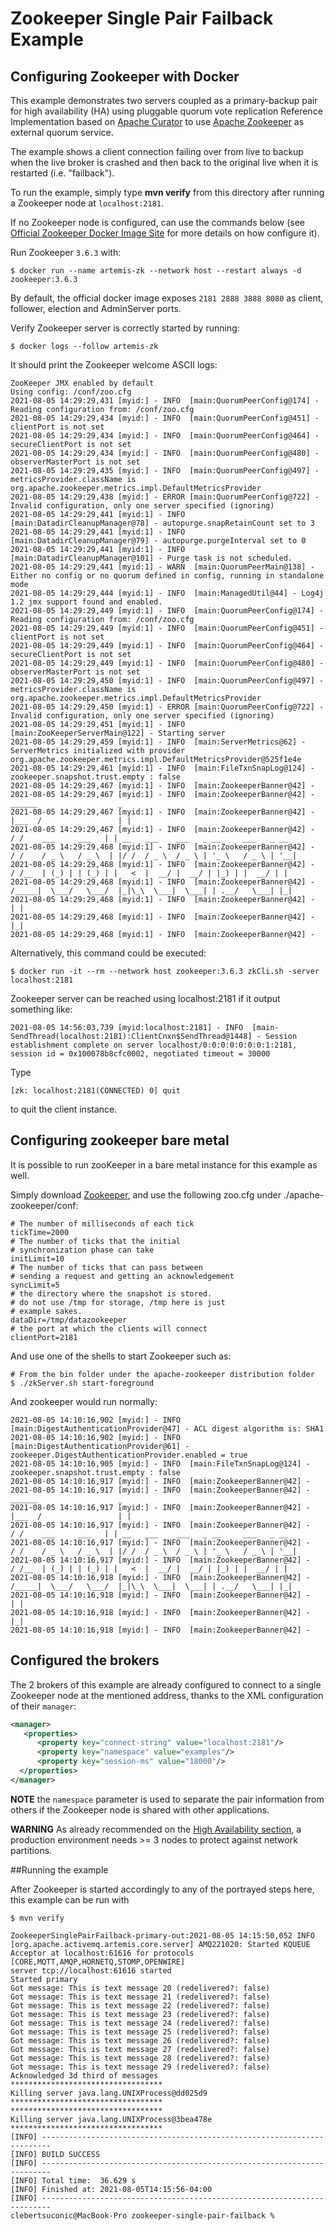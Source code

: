 # Zookeeper Single Pair Failback Example

## Configuring Zookeeper with Docker

This example demonstrates two servers coupled as a primary-backup pair for high availability (HA) using 
pluggable quorum vote replication Reference Implementation based on [Apache Curator](https://curator.apache.org/) to use 
[Apache Zookeeper](https://zookeeper.apache.org/) as external quorum service.

The example shows a client connection failing over from live to backup when the live broker is crashed and 
then back to the original live when it is restarted (i.e. "failback").

To run the example, simply type **mvn verify** from this directory after running a Zookeeper node at `localhost:2181`.

If no Zookeeper node is configured, can use the commands below (see [Official Zookeeper Docker Image Site](https://hub.docker.com/_/zookeeper) 
for more details on how configure it).

Run Zookeeper `3.6.3` with:
```
$ docker run --name artemis-zk --network host --restart always -d zookeeper:3.6.3
```
By default, the official docker image exposes `2181 2888 3888 8080` as client, follower, election and AdminServer ports.

Verify Zookeeper server is correctly started by running:
```
$ docker logs --follow artemis-zk
```
It should print the Zookeeper welcome ASCII logs:
```
ZooKeeper JMX enabled by default
Using config: /conf/zoo.cfg
2021-08-05 14:29:29,431 [myid:] - INFO  [main:QuorumPeerConfig@174] - Reading configuration from: /conf/zoo.cfg
2021-08-05 14:29:29,434 [myid:] - INFO  [main:QuorumPeerConfig@451] - clientPort is not set
2021-08-05 14:29:29,434 [myid:] - INFO  [main:QuorumPeerConfig@464] - secureClientPort is not set
2021-08-05 14:29:29,434 [myid:] - INFO  [main:QuorumPeerConfig@480] - observerMasterPort is not set
2021-08-05 14:29:29,435 [myid:] - INFO  [main:QuorumPeerConfig@497] - metricsProvider.className is org.apache.zookeeper.metrics.impl.DefaultMetricsProvider
2021-08-05 14:29:29,438 [myid:] - ERROR [main:QuorumPeerConfig@722] - Invalid configuration, only one server specified (ignoring)
2021-08-05 14:29:29,441 [myid:1] - INFO  [main:DatadirCleanupManager@78] - autopurge.snapRetainCount set to 3
2021-08-05 14:29:29,441 [myid:1] - INFO  [main:DatadirCleanupManager@79] - autopurge.purgeInterval set to 0
2021-08-05 14:29:29,441 [myid:1] - INFO  [main:DatadirCleanupManager@101] - Purge task is not scheduled.
2021-08-05 14:29:29,441 [myid:1] - WARN  [main:QuorumPeerMain@138] - Either no config or no quorum defined in config, running in standalone mode
2021-08-05 14:29:29,444 [myid:1] - INFO  [main:ManagedUtil@44] - Log4j 1.2 jmx support found and enabled.
2021-08-05 14:29:29,449 [myid:1] - INFO  [main:QuorumPeerConfig@174] - Reading configuration from: /conf/zoo.cfg
2021-08-05 14:29:29,449 [myid:1] - INFO  [main:QuorumPeerConfig@451] - clientPort is not set
2021-08-05 14:29:29,449 [myid:1] - INFO  [main:QuorumPeerConfig@464] - secureClientPort is not set
2021-08-05 14:29:29,449 [myid:1] - INFO  [main:QuorumPeerConfig@480] - observerMasterPort is not set
2021-08-05 14:29:29,450 [myid:1] - INFO  [main:QuorumPeerConfig@497] - metricsProvider.className is org.apache.zookeeper.metrics.impl.DefaultMetricsProvider
2021-08-05 14:29:29,450 [myid:1] - ERROR [main:QuorumPeerConfig@722] - Invalid configuration, only one server specified (ignoring)
2021-08-05 14:29:29,451 [myid:1] - INFO  [main:ZooKeeperServerMain@122] - Starting server
2021-08-05 14:29:29,459 [myid:1] - INFO  [main:ServerMetrics@62] - ServerMetrics initialized with provider org.apache.zookeeper.metrics.impl.DefaultMetricsProvider@525f1e4e
2021-08-05 14:29:29,461 [myid:1] - INFO  [main:FileTxnSnapLog@124] - zookeeper.snapshot.trust.empty : false
2021-08-05 14:29:29,467 [myid:1] - INFO  [main:ZookeeperBanner@42] - 
2021-08-05 14:29:29,467 [myid:1] - INFO  [main:ZookeeperBanner@42] -   ______                  _                                          
2021-08-05 14:29:29,467 [myid:1] - INFO  [main:ZookeeperBanner@42] -  |___  /                 | |                                         
2021-08-05 14:29:29,467 [myid:1] - INFO  [main:ZookeeperBanner@42] -     / /    ___     ___   | | __   ___    ___   _ __     ___   _ __   
2021-08-05 14:29:29,468 [myid:1] - INFO  [main:ZookeeperBanner@42] -    / /    / _ \   / _ \  | |/ /  / _ \  / _ \ | '_ \   / _ \ | '__|
2021-08-05 14:29:29,468 [myid:1] - INFO  [main:ZookeeperBanner@42] -   / /__  | (_) | | (_) | |   <  |  __/ |  __/ | |_) | |  __/ | |    
2021-08-05 14:29:29,468 [myid:1] - INFO  [main:ZookeeperBanner@42] -  /_____|  \___/   \___/  |_|\_\  \___|  \___| | .__/   \___| |_|
2021-08-05 14:29:29,468 [myid:1] - INFO  [main:ZookeeperBanner@42] -                                               | |                     
2021-08-05 14:29:29,468 [myid:1] - INFO  [main:ZookeeperBanner@42] -                                               |_|                     
2021-08-05 14:29:29,468 [myid:1] - INFO  [main:ZookeeperBanner@42] - 
```
Alternatively, this command could be executed:
```
$ docker run -it --rm --network host zookeeper:3.6.3 zkCli.sh -server localhost:2181
```
Zookeeper server can be reached using localhost:2181 if it output something like:
```
2021-08-05 14:56:03,739 [myid:localhost:2181] - INFO  [main-SendThread(localhost:2181):ClientCnxn$SendThread@1448] - Session establishment complete on server localhost/0:0:0:0:0:0:0:1:2181, session id = 0x100078b8cfc0002, negotiated timeout = 30000

```
Type 
```
[zk: localhost:2181(CONNECTED) 0] quit
```
to quit the client instance.


## Configuring zookeeper bare metal

It is possible to run zooKeeper in a bare metal instance for this example as well.

Simply download [Zookeeper](https://zookeeper.apache.org/releases.html), and use the following zoo.cfg under ./apache-zookeeper/conf:

```shell
# The number of milliseconds of each tick
tickTime=2000
# The number of ticks that the initial
# synchronization phase can take
initLimit=10
# The number of ticks that can pass between
# sending a request and getting an acknowledgement
syncLimit=5
# the directory where the snapshot is stored.
# do not use /tmp for storage, /tmp here is just
# example sakes.
dataDir=/tmp/datazookeeper
# the port at which the clients will connect
clientPort=2181
```

And use one of the shells to start Zookeeper such as:

```shell
# From the bin folder under the apache-zookeeper distribution folder 
$ ./zkServer.sh start-foreground
```

And zookeeper would run normally:

```
2021-08-05 14:10:16,902 [myid:] - INFO  [main:DigestAuthenticationProvider@47] - ACL digest algorithm is: SHA1
2021-08-05 14:10:16,902 [myid:] - INFO  [main:DigestAuthenticationProvider@61] - zookeeper.DigestAuthenticationProvider.enabled = true
2021-08-05 14:10:16,905 [myid:] - INFO  [main:FileTxnSnapLog@124] - zookeeper.snapshot.trust.empty : false
2021-08-05 14:10:16,917 [myid:] - INFO  [main:ZookeeperBanner@42] - 
2021-08-05 14:10:16,917 [myid:] - INFO  [main:ZookeeperBanner@42] -   ______                  _                                          
2021-08-05 14:10:16,917 [myid:] - INFO  [main:ZookeeperBanner@42] -  |___  /                 | |                                         
2021-08-05 14:10:16,917 [myid:] - INFO  [main:ZookeeperBanner@42] -     / /    ___     ___   | | __   ___    ___   _ __     ___   _ __   
2021-08-05 14:10:16,917 [myid:] - INFO  [main:ZookeeperBanner@42] -    / /    / _ \   / _ \  | |/ /  / _ \  / _ \ | '_ \   / _ \ | '__|
2021-08-05 14:10:16,917 [myid:] - INFO  [main:ZookeeperBanner@42] -   / /__  | (_) | | (_) | |   <  |  __/ |  __/ | |_) | |  __/ | |    
2021-08-05 14:10:16,918 [myid:] - INFO  [main:ZookeeperBanner@42] -  /_____|  \___/   \___/  |_|\_\  \___|  \___| | .__/   \___| |_|
2021-08-05 14:10:16,918 [myid:] - INFO  [main:ZookeeperBanner@42] -                                               | |                     
2021-08-05 14:10:16,918 [myid:] - INFO  [main:ZookeeperBanner@42] -                                               |_|                     
2021-08-05 14:10:16,918 [myid:] - INFO  [main:ZookeeperBanner@42] - 
```


## Configured the brokers

The 2 brokers of this example are already configured to connect to a single Zookeeper node at the mentioned address, thanks to the XML configuration of their `manager`:
```xml
<manager>
   <properties>
      <property key="connect-string" value="localhost:2181"/>
      <property key="namespace" value="examples"/>
      <property key="session-ms" value="18000"/>
  </properties>
</manager>
```
**NOTE** the `namespace` parameter is used to separate the pair information from others if the Zookeeper node is shared with other applications.

**WARNING** As already recommended on the [High Availability section](https://activemq.apache.org/components/artemis/documentation/latest/ha.html), a production environment needs >= 3 nodes to protect against network partitions.


##Running the example

After Zookeeper is started accordingly to any of the portrayed steps here, this example can be run with
```shell
$ mvn verify
```

```
ZookeeperSinglePairFailback-primary-out:2021-08-05 14:15:50,052 INFO  [org.apache.activemq.artemis.core.server] AMQ221020: Started KQUEUE Acceptor at localhost:61616 for protocols [CORE,MQTT,AMQP,HORNETQ,STOMP,OPENWIRE]
server tcp://localhost:61616 started
Started primary
Got message: This is text message 20 (redelivered?: false)
Got message: This is text message 21 (redelivered?: false)
Got message: This is text message 22 (redelivered?: false)
Got message: This is text message 23 (redelivered?: false)
Got message: This is text message 24 (redelivered?: false)
Got message: This is text message 25 (redelivered?: false)
Got message: This is text message 26 (redelivered?: false)
Got message: This is text message 27 (redelivered?: false)
Got message: This is text message 28 (redelivered?: false)
Got message: This is text message 29 (redelivered?: false)
Acknowledged 3d third of messages
**********************************
Killing server java.lang.UNIXProcess@dd025d9
**********************************
**********************************
Killing server java.lang.UNIXProcess@3bea478e
**********************************
[INFO] ------------------------------------------------------------------------
[INFO] BUILD SUCCESS
[INFO] ------------------------------------------------------------------------
[INFO] Total time:  36.629 s
[INFO] Finished at: 2021-08-05T14:15:56-04:00
[INFO] ------------------------------------------------------------------------
clebertsuconic@MacBook-Pro zookeeper-single-pair-failback % 
```